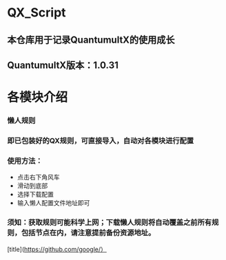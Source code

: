 # QX_Script

## 本仓库用于记录QuantumultX的使用成长
## QuantumultX版本：1.0.31

# 各模块介绍

### 懒人规则
### 即已包装好的QX规则，可直接导入，自动对各模块进行配置
### 使用方法：
- 点击右下角风车
- 滑动到底部
- 选择下载配置
- 输入懒人配置文件地址即可
### 须知：获取规则可能科学上网；下载懒人规则将自动覆盖之前所有规则，包括节点在内，请注意提前备份资源地址。

[title](https://github.com/google/）
